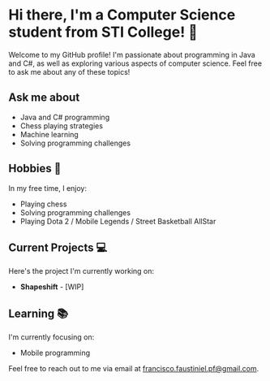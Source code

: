 # Hi there, I'm a Computer Science student from STI College! 👋

Welcome to my GitHub profile! I'm passionate about programming in Java and C#, as well as exploring various aspects of computer science. Feel free to ask me about any of these topics!

## Ask me about

- Java and C# programming
- Chess playing strategies
- Machine learning
- Solving programming challenges

## Hobbies 📅

In my free time, I enjoy:

- Playing chess
- Solving programming challenges
- Playing Dota 2 / Mobile Legends / Street Basketball AllStar

## Current Projects 💻

Here's the project I'm currently working on:

- **Shapeshift** - [WIP]

## Learning 📚

I'm currently focusing on:

- Mobile programming
 
Feel free to reach out to me via email at francisco.faustiniel.pf@gmail.com.
